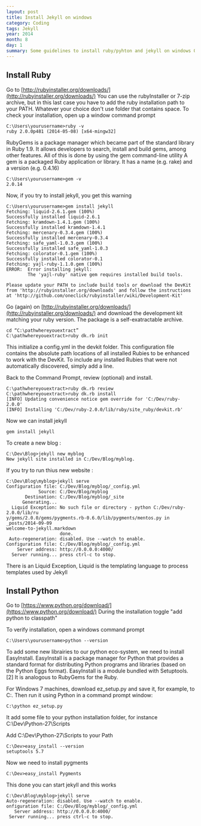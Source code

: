 ```yaml
---
layout: post
title: Install Jekyll on windows
category: Coding
tags: Jekyll
year: 2014
month: 8
day: 1
summary: Some guidelines to install ruby/pyhton and jekyll on windows OS
---
```


## Install Ruby

Go to [http://rubyinstaller.org/downloads/](http://rubyinstaller.org/downloads/)
You can use the rubyInstaller or 7-zip archive, but in this last case you have to add the ruby installation path to your PATH. Whatever your choice don't use folder that contains space.
To check your installation, open up a window command prompt

```
C:\Users\yourusername>ruby -v
ruby 2.0.0p481 (2014-05-08) [x64-mingw32]
```

RubyGems is a package manager which became part of the standard library in Ruby 1.9. It allows developers to search, install and build gems, among other features. All of this is done by using the gem command-line utility
A gem is a packaged Ruby application or library. It has a name (e.g. rake) and a version (e.g. 0.4.16)

```
C:\Users\yourusername>gem -v
2.0.14
```

Now, if you try to install jekyll, you get this warning

```
C:\Users\yourusername>gem install jekyll
Fetching: liquid-2.6.1.gem (100%)
Successfully installed liquid-2.6.1
Fetching: kramdown-1.4.1.gem (100%)
Successfully installed kramdown-1.4.1
Fetching: mercenary-0.3.4.gem (100%)
Successfully installed mercenary-0.3.4
Fetching: safe_yaml-1.0.3.gem (100%)
Successfully installed safe_yaml-1.0.3
Fetching: colorator-0.1.gem (100%)
Successfully installed colorator-0.1
Fetching: yajl-ruby-1.1.0.gem (100%)
ERROR:  Error installing jekyll:
        The 'yajl-ruby' native gem requires installed build tools.

Please update your PATH to include build tools or download the DevKit
from 'http://rubyinstaller.org/downloads' and follow the instructions
at 'http://github.com/oneclick/rubyinstaller/wiki/Development-Kit'

```

Go (again) on [http://rubyinstaller.org/downloads/](http://rubyinstaller.org/downloads/) and download the development kit matching your ruby version. The package is a self-exatractable archive.

```
cd “C:\pathwhereyouextract”
C:\pathwhereyouextract>ruby dk.rb init
```

This initialize a config.yml in the devkit folder. This configuration file contains the absolute path locations of all installed Rubies to be enhanced to work with the DevKit.
To include any installed Rubies that were not automatically discovered, simply add a line.


Back to the Command Prompt, review (optional) and install.

```
C:\pathwhereyouextract>ruby dk.rb review
C:\pathwhereyouextract>ruby dk.rb install
[INFO] Updating convenience notice gem override for 'C:/Dev/ruby-2.0.0'
[INFO] Installing 'C:/Dev/ruby-2.0.0/lib/ruby/site_ruby/devkit.rb'
```

Now we can install jekyll

```
gem install jekyll
```

To create a new blog :

```
C:\Dev\Blog>jekyll new myblog
New jekyll site installed in C:/Dev/Blog/myblog.
```

If you try to run thius new website :

```
C:\Dev\Blog\myblog>jekyll serve
Configuration file: C:/Dev/Blog/myblog/_config.yml
            Source: C:/Dev/Blog/myblog
       Destination: C:/Dev/Blog/myblog/_site
      Generating...
  Liquid Exception: No such file or directory - python C:/Dev/ruby-2.0.0/lib/ru
y/gems/2.0.0/gems/pygments.rb-0.6.0/lib/pygments/mentos.py in _posts/2014-09-09
welcome-to-jekyll.markdown
                    done.
 Auto-regeneration: disabled. Use --watch to enable.
Configuration file: C:/Dev/Blog/myblog/_config.yml
    Server address: http://0.0.0.0:4000/
  Server running... press ctrl-c to stop.

```

There is an Liquid Exception, Liquid is the templating language to process templates used by Jekyll

## Install Python
Go to [https://www.python.org/download/](https://www.python.org/download/)
During the installation toggle "add python to classpath"

To verify installation, open a windows command prompt

```
C:\Users\yourusername>python --version
```

To add some new librairies to our python eco-system, we need to install EasyInstall.
EasyInstall is a package manager for Python that provides a standard format for distributing Python programs and libraries (based on the Python Eggs format). EasyInstall is a module bundled with Setuptools.[2] It is analogous to RubyGems for the Ruby.

For Windows 7 machines, download ez_setup.py and save it, for example, to C:\. Then run it using Python in a command prompt window:

```
C:\python ez_setup.py
```

It add some file to your python installation folder, for instance C:\Dev\Python-27\Scripts

Add C:\Dev\Python-27\Scripts to your Path

```
C:\Dev>easy_install --version
setuptools 5.7
```
Now we need to install pygments

```
C:\Dev>easy_install Pygments
```

This done you can start jekyll and this works

```
C:\Dev\Blog\myblog>jekyll serve
Auto-regeneration: disabled. Use --watch to enable.
onfiguration file: C:/Dev/Blog/myblog/_config.yml
   Server address: http://0.0.0.0:4000/
 Server running... press ctrl-c to stop.
```
